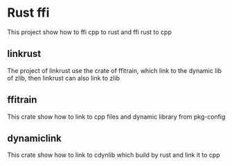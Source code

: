 # Rust ffi 

This project show how to ffi cpp to rust and ffi rust to cpp 

## linkrust 

The project of linkrust use the crate of ffitrain, which link to the dynamic lib of zlib, then linkrust can also link to zlib 

## ffitrain

This crate show how to link to cpp files and dynamic library from pkg-config

## dynamiclink

This crate show how to link to cdynlib which build by rust and link it to cpp 

